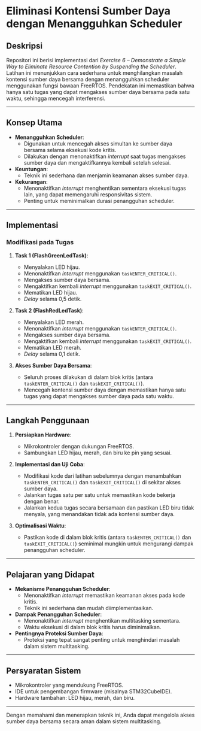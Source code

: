 # **Eliminasi Kontensi Sumber Daya dengan Menangguhkan Scheduler**

## **Deskripsi**
Repositori ini berisi implementasi dari *Exercise 6 – Demonstrate a Simple Way to Eliminate Resource Contention by Suspending the Scheduler*. Latihan ini menunjukkan cara sederhana untuk menghilangkan masalah kontensi sumber daya bersama dengan menangguhkan scheduler menggunakan fungsi bawaan FreeRTOS. Pendekatan ini memastikan bahwa hanya satu tugas yang dapat mengakses sumber daya bersama pada satu waktu, sehingga mencegah interferensi.

---

## **Konsep Utama**
- **Menangguhkan Scheduler**:
  - Digunakan untuk mencegah akses simultan ke sumber daya bersama selama eksekusi kode kritis.
  - Dilakukan dengan menonaktifkan *interrupt* saat tugas mengakses sumber daya dan mengaktifkannya kembali setelah selesai.
- **Keuntungan**:
  - Teknik ini sederhana dan menjamin keamanan akses sumber daya.
- **Kekurangan**:
  - Menonaktifkan *interrupt* menghentikan sementara eksekusi tugas lain, yang dapat memengaruhi responsivitas sistem.
  - Penting untuk meminimalkan durasi penangguhan scheduler.

---

## **Implementasi**
### **Modifikasi pada Tugas**
1. **Task 1 (FlashGreenLedTask)**:
   - Menyalakan LED hijau.
   - Menonaktifkan *interrupt* menggunakan `taskENTER_CRITICAL()`.
   - Mengakses sumber daya bersama.
   - Mengaktifkan kembali *interrupt* menggunakan `taskEXIT_CRITICAL()`.
   - Mematikan LED hijau.
   - *Delay* selama 0,5 detik.

2. **Task 2 (FlashRedLedTask)**:
   - Menyalakan LED merah.
   - Menonaktifkan *interrupt* menggunakan `taskENTER_CRITICAL()`.
   - Mengakses sumber daya bersama.
   - Mengaktifkan kembali *interrupt* menggunakan `taskEXIT_CRITICAL()`.
   - Mematikan LED merah.
   - *Delay* selama 0,1 detik.

3. **Akses Sumber Daya Bersama**:
   - Seluruh proses dilakukan di dalam blok kritis (antara `taskENTER_CRITICAL()` dan `taskEXIT_CRITICAL()`).
   - Mencegah kontensi sumber daya dengan memastikan hanya satu tugas yang dapat mengakses sumber daya pada satu waktu.

---

## **Langkah Penggunaan**
1. **Persiapkan Hardware**:
   - Mikrokontroler dengan dukungan FreeRTOS.
   - Sambungkan LED hijau, merah, dan biru ke pin yang sesuai.

2. **Implementasi dan Uji Coba**:
   - Modifikasi kode dari latihan sebelumnya dengan menambahkan `taskENTER_CRITICAL()` dan `taskEXIT_CRITICAL()` di sekitar akses sumber daya.
   - Jalankan tugas satu per satu untuk memastikan kode bekerja dengan benar.
   - Jalankan kedua tugas secara bersamaan dan pastikan LED biru tidak menyala, yang menandakan tidak ada kontensi sumber daya.

3. **Optimalisasi Waktu**:
   - Pastikan kode di dalam blok kritis (antara `taskENTER_CRITICAL()` dan `taskEXIT_CRITICAL()`) seminimal mungkin untuk mengurangi dampak penangguhan scheduler.

---

## **Pelajaran yang Didapat**
- **Mekanisme Penangguhan Scheduler**:
  - Menonaktifkan *interrupt* memastikan keamanan akses pada kode kritis.
  - Teknik ini sederhana dan mudah diimplementasikan.
- **Dampak Penangguhan Scheduler**:
  - Menonaktifkan *interrupt* menghentikan multitasking sementara.
  - Waktu eksekusi di dalam blok kritis harus diminimalkan.
- **Pentingnya Proteksi Sumber Daya**:
  - Proteksi yang tepat sangat penting untuk menghindari masalah dalam sistem multitasking.

---

## **Persyaratan Sistem**
- Mikrokontroler yang mendukung FreeRTOS.
- IDE untuk pengembangan firmware (misalnya STM32CubeIDE).
- Hardware tambahan: LED hijau, merah, dan biru.

---

Dengan memahami dan menerapkan teknik ini, Anda dapat mengelola akses sumber daya bersama secara aman dalam sistem multitasking.
